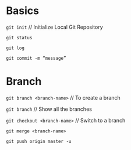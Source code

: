 # Basics
`git init`    // Initialize Local Git Repository

`git status`

`git log`

`git commit -m “message”`

# Branch
`git branch <branch-name>`                // To create a branch

`git branch`				                      // Show all the branches

`git checkout <branch-name>`		          // Switch to a branch


`git merge <branch-name>`

`git push origin master -u`
